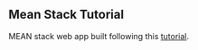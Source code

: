 ## Mean Stack Tutorial

MEAN stack web app built following this [tutorial](https://thinkster.io/mean-stack-tutorial).

